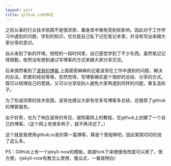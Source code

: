 ```yaml
---
layout: post
title: github.io初体验
---
```

之前从事的行业技术氛围不是很浓厚，置身其中难免受到些影响。因此对于工作学习中遇到的问题，学到的知识，仅仅是自己私下记在笔记本里，并没有写出来跟大家分享的意识。

自从来到了新的环境，短短的一段时间里，自己感觉学到了不少东西。虽然笔记记得很勤，依然没有想到通过写博客的方式来跟大家分享交流。

后来偶然看到了[波哥的博客](http://yikebocai.com/),上面密密麻麻的记着波哥在工作中遇到的问题，解决的办法，积累的经验等等。忽然觉得，写博客确实是个很好的总结、分享的方式。既可以梳理自己的思路，又可以分享给别人避免大家再遇到同样的问题，重复造轮子。

为了形成浓厚的技术氛围，波哥也建议大家有空多写博客多总结，还推荐了github的博客服务。

出于好奇，也为了响应波哥的号召，就照着网上的教程，在github上创建了一个自己的博客。（这个网上有很多例子，就不再详述了。）

这个就是我使用github.io发的第一篇博客，算是个里程碑吧，因此絮絮叨叨的说了这么多。

PS：GitHub上有一个jekyll-now的模板，直接fork下来随便改改就可以用了，很方便。（jekyll-now有教怎么使用，傻瓜式，一看就明白）
